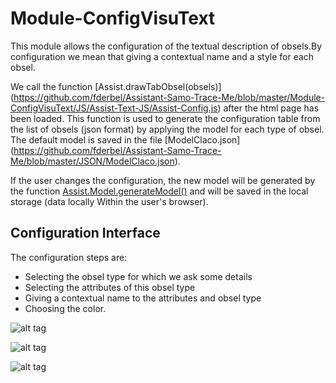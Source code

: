   Module-ConfigVisuText
=========

This module allows the configuration of the textual description of obsels.By configuration we mean that giving a contextual name and a style for each obsel.


We call the function [Assist.drawTabObsel(obsels)] (https://github.com/fderbel/Assistant-Samo-Trace-Me/blob/master/Module-ConfigVisuText/JS/Assist-Text-JS/Assist-Config.js) after the html page has been loaded.
This function is used to generate the configuration table from the list of obsels (json format) by applying the model for each type of obsel.
The default model is saved in the file [ModelClaco.json] (https://github.com/fderbel/Assistant-Samo-Trace-Me/blob/master/JSON/ModelClaco.json).

If the user changes the configuration, the new model will be generated by the function [Assist.Model.generateModel()](https://github.com/fderbel/Assistant-Samo-Trace-Me/blob/master/Module-ConfigVisuText/JS/Assist-Text-JS/Assist-Model.js) and will be saved in the local storage (data locally Within the user's browser).

## Configuration Interface

The configuration steps are:
  - Selecting the obsel type for which we ask some details
  - Selecting the attributes of this  obsel type
  - Giving a contextual name to the attributes and  obsel type
  - Choosing the color.

![alt tag](https://github.com/fderbel/Assistant-Samo-Trace-Me/blob/master/images/Img5.png)


![alt tag](https://github.com/fderbel/Assistant-Samo-Trace-Me/blob/master/images/img6.png)

![alt tag](https://github.com/fderbel/Assistant-Samo-Trace-Me/blob/master/images/Img7.png)
